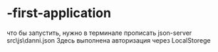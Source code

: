 # -first-application
что бы запустить, нужно в терминале прописать json-server src\js\danni.json
Здесь выполнена авторизация через LocalStorege
